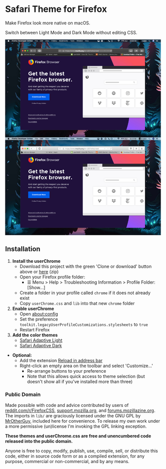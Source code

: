# Safari Theme for Firefox

Make Firefox look more native on macOS.  

Switch between Light Mode and Dark Mode without editing CSS.

![screenshot](https://raw.githubusercontent.com/diedummydie/Safari-Theme-for-Firefox/master/etc/screenshot.jpg)

## Installation

1. **Install the userChrome**
    * Download this project with the green 'Clone or download' button above or [here](https://github.com/diedummydie/Safari-Theme-for-Firefox/archive/master.zip) (zip)
    * Open your Firefox profile folder:
        * ☰ Menu > Help > Troubleshooting Information > Profile Folder: [Show...]
    * Create a folder in your profile called `chrome` if it does not already exist
    * Copy `userChrome.css` and `lib` into that new `chrome` folder
2. **Enable userChrome**
    * Open [about:config](about:config)
    * Set the preference `toolkit.legacyUserProfileCustomizations.stylesheets` to `true`
    * Restart Firefox
3. **Add the color themes**
    * [Safari Adaptive Light](https://addons.mozilla.org/en-US/firefox/addon/safari-adapt-light/)
    * [Safari Adaptive Dark](https://addons.mozilla.org/en-US/firefox/addon/safari-adapt-dark/)
* **Optional:**
    * Add the extension [Reload in address bar](https://addons.mozilla.org/en-US/firefox/addon/reload-in-address-bar/)
    * Right-click an empty area on the toolbar and select 'Customize...'
        * Re-arrange buttons to your preference
        * Note that this allows quick access to theme selection (but doesn't show all if you've installed more than three)

### Public Domain

Made possible with code and advice contributed by users of [reddit.com/r/FirefoxCSS](https://www.reddit.com/r/FirefoxCSS/), [support.mozilla.org](https://support.mozilla.org/en-US/questions/firefox), and [forums.mozillazine.org](http://forums.mozillazine.org/). The imports in `lib/` are graciously licensed under the GNU GPL by [MrOtherGuy](https://github.com/MrOtherGuy/firefox-csshacks/), included here for convenience. To release my own work under a more permissive (un)license I'm invoking the GPL linking exception.

**These themes and userChrome.css are free and unencumbered code released into the public domain.**

Anyone is free to copy, modify, publish, use, compile, sell, or
distribute this code, either in source code form or as a compiled
extension, for any purpose, commercial or non-commercial, and by any
means.
